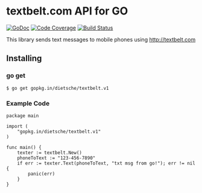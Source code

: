 textbelt.com API for GO
==================
[![GoDoc](https://godoc.org/github.com/dietsche/textbelt?status.png)](https://godoc.org/github.com/dietsche/textbelt) [![Code Coverage](http://gocover.io/_badge/github.com/dietsche/textbelt)](http://gocover.io/github.com/dietsche/textbelt) [![Build Status](https://travis-ci.org/dietsche/textbelt.svg)](https://travis-ci.org/dietsche/textbelt)

This library sends text messages to mobile phones using http://textbelt.com

## Installing

### go get
    $ go get gopkg.in/dietsche/textbelt.v1

### Example Code
    package main
    
    import (
        "gopkg.in/dietsche/textbelt.v1"
    )
    
    func main() {
        texter := textbelt.New()
        phoneToText := "123-456-7890"
        if err := texter.Text(phoneToText, "txt msg from go!"); err != nil {
            panic(err)
        }
    }
